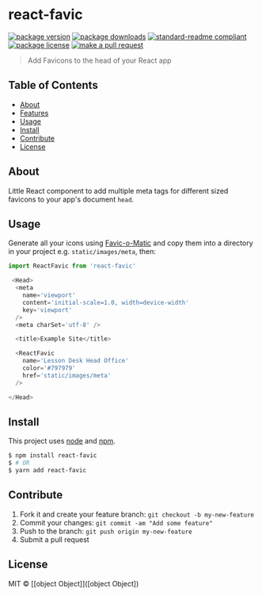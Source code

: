 
# react-favic
[![package version](https://img.shields.io/npm/v/react-favic.svg?style=flat-square)](https://npmjs.org/package/react-favic)
[![package downloads](https://img.shields.io/npm/dm/react-favic.svg?style=flat-square)](https://npmjs.org/package/react-favic)
[![standard-readme compliant](https://img.shields.io/badge/readme%20style-standard-brightgreen.svg?style=flat-square)](https://github.com/RichardLitt/standard-readme)
[![package license](https://img.shields.io/npm/l/react-favic.svg?style=flat-square)](https://npmjs.org/package/react-favic)
[![make a pull request](https://img.shields.io/badge/PRs-welcome-brightgreen.svg?style=flat-square)](http://makeapullrequest.com)

> Add Favicons to the head of your React app

## Table of Contents

- [About](#about)
- [Features](#features)
- [Usage](#usage)
- [Install](#install)
- [Contribute](#contribute)
- [License](#License)

## About

Little React component to add multiple meta tags for different sized favicons to your app's document `head`.

## Usage

Generate all your icons using [Favic-o-Matic](http://www.favicomatic.com/) and copy them into a directory in your project e.g. `static/images/meta`, then:

```js
import ReactFavic from 'react-favic'

 <Head>
  <meta
    name='viewport'
    content='initial-scale=1.0, width=device-width'
    key='viewport'
  />
  <meta charSet='utf-8' />

  <title>Example Site</title>

  <ReactFavic
    name='Lesson Desk Head Office'
    color='#797979'
    href='static/images/meta'
  />

</Head>

```


## Install

This project uses [node](https://nodejs.org) and [npm](https://www.npmjs.com).

```sh
$ npm install react-favic
$ # OR
$ yarn add react-favic
```

## Contribute

1. Fork it and create your feature branch: `git checkout -b my-new-feature`
2. Commit your changes: `git commit -am "Add some feature"`
3. Push to the branch: `git push origin my-new-feature`
4. Submit a pull request

## License

MIT © [[object Object]]([object Object])
